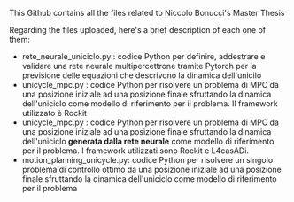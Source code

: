 
This Github contains all the files related to Niccolò Bonucci's Master Thesis

Regarding the files uploaded, here's a brief description of each one of them:
- rete_neurale_uniciclo.py : codice Python per definire, addestrare e validare una rete neurale multipercettrone tramite Pytorch per la previsione delle equazioni che descrivono la dinamica dell'unicilo
- unicycle_mpc.py :  codice Python per risolvere un problema di MPC da una posizione iniziale ad una posizione finale sfruttando la dinamica dell'uniciclo come modello di riferimento per il problema. Il framework utilizzato è Rockit
- unicycle_mpc.py :  codice Python per risolvere un problema di MPC da una posizione iniziale ad una posizione finale sfruttando la dinamica dell'uniciclo **generata dalla rete neurale** come modello di riferimento per il problema. I framework utilizzati sono Rockit e L4casADi.
- motion_planning_unicycle.py: codice Python per risolvere un singolo problema di controllo ottimo da una posizione iniziale ad una posizione finale sfruttando la dinamica dell'uniciclo come modello di riferimento per il problema
